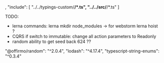 ,
	"include": [
		"../../typings-custom/**/*.ts",
		"../../src/**/*.ts"
	]



TODO:
* lerna commands:
  lerna mkdir node_modules  -> for webstorm
  lerna hoist ?
* CQRS
  if switch to immutable: change all action parameters to Readonly<State>
* random
  ability to get seed back
  624 ??




"@offirmo/random": "^2.0.4",
"lodash": "^4.17.4",
"typescript-string-enums": "^0.3.4"
